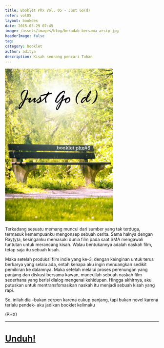 ```yaml
---
title: Booklet Phx Vol. 05 - Just Go(d)
refer: vol05
layout: bookdes
date: 2015-05-29 07:45
image: /assets/images/blog/beradab-bersama-arsip.jpg
headerImage: false
tag:
category: booklet
author: aditya
description: Kisah seorang pencari Tuhan
---
```


<img class="image" src="/assets/images/cover/booklet5.jpg" alt="__" height="500px">

Terkadang sesuatu memang muncul dari sumber yang tak terduga, termasuk kemampuanku mengonsep sebuah cerita. Sama halnya dengan Ray(y)a, kesinganku memasuki dunia film pada saat SMA mengawali tuntutan untuk merancang kisah. Walau bentukannya adalah naskah film, tetap saja itu sebuah kisah.

Maka setelah produksi film indie yang ke-3, dengan keinginan untuk terus berkarya yang selalu ada, entah kenapa aku ingin menuangkan sedikit pemikiran ke dalamnya. Maka setelah melalui proses perenungan yang panjang dan diskusi bersama kawan, muncullah sebuah naskah film sederhana yang berisi dialog mengenai kehidupan. Hingga akhirnya, aku putuskan untuk mentransfomasikan naskah itu menjadi sebuah kisah yang rapi. 

So, inilah dia –bukan cerpen karena cukup panjang, tapi bukan novel karena terlalu pendek- aku jadikan booklet kelimaku

(PHX)

***

# [Unduh!][akses]

[akses]: https://issuu.com/Aditya-FiniarelPhoenix/docs/_5_just_go_d_